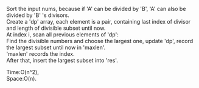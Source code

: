 Sort the input nums, because if 'A' can be divided by 'B', 'A' can also be divided by 'B' 's divisors.  
Create a 'dp' array, each element is a pair, containing last index of divisor and length of divisible subset until now.  
At index i, scan all previous elements of 'dp':  
Find the divisible numbers and choose the largest one, update 'dp', record the largest subset until now in 'maxlen'.  
'maxlen' records the index.  
After that, insert the largest subset into 'res'.  

Time:O(n^2),  
Space:O(n).